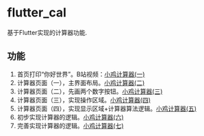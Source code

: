 # flutter_cal

基于Flutter实现的计算器功能.

## 功能
 1. 首页打印“你好世界”。B站视频：[小鸡计算器(一)](https://www.bilibili.com/video/av42236145)
 2. 计算器页面（一），主界面布局。[小鸡计算器(二)](https://www.bilibili.com/video/av43353393)
 3. 计算器页面（二），先画两个数字按钮。[小鸡计算器(三)](https://www.bilibili.com/video/av43864877)
 4. 计算器页面（三），实现操作区域。[小鸡计算器(四)](https://www.bilibili.com/video/av44932042)
 5. 计算器页面（四），实现显示区域+计算器算法逻辑。[小鸡计算器(五)](https://www.bilibili.com/video/av45474968)
 6. 初步实现计算器的逻辑。[小鸡计算器(六)](https://www.bilibili.com/video/av45475303)
 7. 完善实现计算器的逻辑。[小鸡计算器(七)](https://www.bilibili.com/video/av46172954)